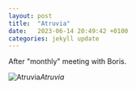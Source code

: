 ```yaml
---
layout: post
title:  "Atruvia"
date:   2023-06-14 20:49:42 +0100
categories: jekyll update
---
```


After "monthly" meeting with Boris.


![Atruvia](https://lh3.googleusercontent.com/pw/AIL4fc_v4IPDAItrxZmlWZs1vKPKhqfL1hGrGkVhq5t4ufwLwIR8iSbG8d0WoM0qfbwCkiOv4yUc1O2pPhwwEeh9Ld9SXfRvKOjRmLC7f7bQb_1b9qyFDBM=w2400)*Atruvia*&nbsp;



[jekyll-docs]: https://jekyllrb.com/docs/home
[jekyll-gh]:   https://github.com/jekyll/jekyll
[jekyll-talk]: https://talk.jekyllrb.com/


